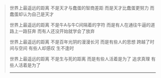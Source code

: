 
> 世界上最遥远的距离
> 不是天才与蠢蛋的智商差距
> 而是天才比蠢蛋更努力
>而蠢蛋却认为自己是天才
>
>世界上最遥远的距离
>不是牛A与牛C间隔着的字符
>而是有人在通往牛逼的道路上一路狂奔
>而有人还没开始就学会了放弃
>
>世界上最遥远的距离
>不是百年光阴的漫漫长河
>而是有些人的思想
>跨越了时间与空间
>有些人却感叹
>生不逢时
>
>世界上最遥远的距离
>不是生与死的距离
>而是有些人活着是为了
>追求真理
>有些人活着是为了
>_______
